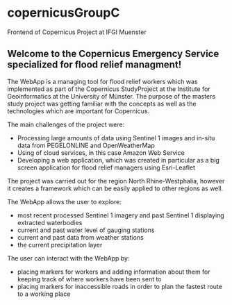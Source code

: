 # copernicusGroupC
Frontend of Copernicus Project at IFGI Muenster

## Welcome to the Copernicus Emergency Service specialized for flood relief managment!

The WebApp is a managing tool for flood relief workers which was implemented as part of the Copernicus StudyProject at the Institute for Geoinformatics at the University of Münster. 
The purpose of the masters study project was getting familiar with the concepts as well as the technologies which are important for Copernicus.

The main challenges of the project were:

* Processing large amounts of data using Sentinel 1 images and in-situ data from PEGELONLINE and OpenWeatherMap
* Using of cloud services, in this case Amazon Web Service
* Developing a web application, which was created in particular as a big screen application for flood relief managers using Esri-Leaflet

The project was carried out for the region North Rhine-Westphalia, however it creates a framework which can be easily applied to other regions as well.

The WebApp allows the user to explore:
* most recent processed Sentinel 1 imagery and past Sentinel 1 displaying extracted waterbodies
* current and past water level of gauging stations 
* current and past data from weather stations 
* the current precipitation layer

The user can interact with the WebApp by:
* placing markers for workers and adding information about them for keeping track of where workers have been sent to
* placing markers for inaccessible roads in order to plan the fastest route to a working place



